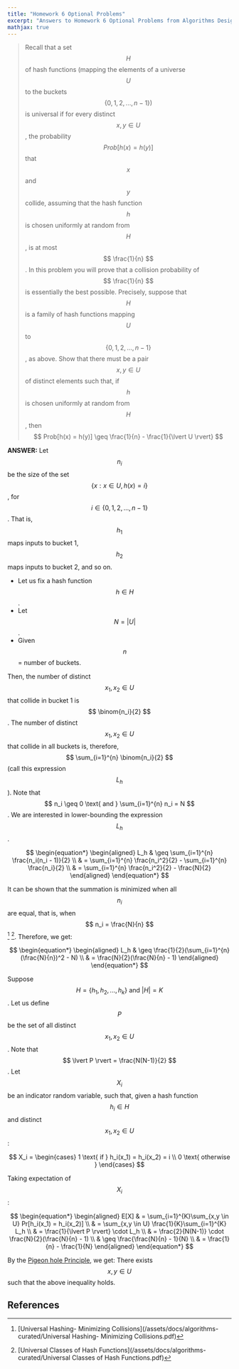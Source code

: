 ```yaml
---
title: "Homework 6 Optional Problems"
excerpt: "Answers to Homework 6 Optional Problems from Algorithms Design and Analysis Course."
mathjax: true
---
```

> Recall that a set $$ H $$ of hash functions (mapping the elements of a universe $$ U $$ to the buckets $$ \{0,1,2,...,n - 1\}) $$ is universal if for every distinct $$ x, y \in U $$, the probability $$ Prob[h(x) = h(y)] $$ that $$ x $$ and $$ y $$ collide, assuming that the hash function $$ h $$ is chosen uniformly at random from $$ H $$, is at most $$ \frac{1}{n} $$. In this problem you will prove that a collision probability of $$ \frac{1}{n} $$ is essentially the best possible. Precisely, suppose that $$ H $$ is a family of hash functions mapping $$ U $$ to $$ \{0,1,2,...,n - 1\} $$, as above. Show that there must be a pair $$ x, y \in U $$ of distinct elements such that, if $$ h $$ is chosen uniformly at random from $$ H $$, then $$ Prob[h(x) = h(y)] \geq \frac{1}{n} - \frac{1}{\lvert U \rvert} $$

**ANSWER:** Let $$ n_i $$ be the size of the set $$ \{x: x \in U, h(x) = i\} $$, for $$ i \in \{0,1,2,...,n - 1\} $$. That is, $$ h_1 $$ maps inputs to bucket 1, $$ h_2 $$ maps inputs to bucket 2, and so on.

* Let us fix a hash function $$ h \in H $$.
* Let $$ N = \lvert U \rvert $$.
* Given $$ n $$ = number of buckets.

Then, the number of distinct $$ x_1, x_2 \in U $$ that collide in bucket 1 is $$ \binom{n_i}{2} $$. The number of distinct $$ x_1, x_2 \in U $$ that collide in all buckets is, therefore, $$ \sum_{i=1}^{n} \binom{n_i}{2} $$ (call this expression $$ L_h $$). Note that $$ n_i \geq 0 \text{ and } \sum_{i=1}^{n} n_i = N $$. We are interested in lower-bounding the expression $$ L_h $$.

$$
\begin{equation*}
\begin{aligned}
  L_h & \geq \sum_{i=1}^{n} \frac{n_i(n_i - 1)}{2} \\
   & = \sum_{i=1}^{n} \frac{n_i^2}{2} - \sum_{i=1}^{n} \frac{n_i}{2} \\
   & = \sum_{i=1}^{n} \frac{n_i^2}{2} - \frac{N}{2}
\end{aligned}
\end{equation*}
$$

It can be shown that the summation is minimized when all $$ n_i $$ are equal, that is, when $$ n_i = \frac{N}{n} $$ [^1] [^2]. Therefore, we get:

$$
\begin{equation*}
\begin{aligned}
  L_h & \geq \frac{1}{2}(\sum_{i=1}^{n} (\frac{N}{n})^2 - N) \\
   & = \frac{N}{2}(\frac{N}{n} - 1)
\end{aligned}
\end{equation*}
$$

Suppose $$ H = \{h_1,h_2,...,h_k\} \text{ and } \vert H \rvert = K $$. Let us define $$ P $$ be the set of all distinct $$ x_1, x_2 \in U $$. Note that $$ \lvert P \rvert = \frac{N(N-1)}{2} $$. Let $$ X_i $$ be an indicator random variable, such that, given a hash function $$ h_i \in H $$ and distinct $$ x_1, x_2 \in U $$:

$$
X_i = \begin{cases}
  1 \text{ if } h_i(x_1) = h_i(x_2) = i \\
  0 \text{ otherwise }
\end{cases}
$$

Taking expectation of $$ X_i $$:

$$
\begin{equation*}
\begin{aligned}
  E[X] & = \sum_{i=1}^{K}\sum_{x,y \in U} Pr[h_i(x_1) = h_i(x_2)] \\
   & = \sum_{x,y \in U} \frac{1}{K}\sum_{i=1}^{K} L_h \\
   & = \frac{1}{\lvert P \rvert} \cdot L_h \\
   & = \frac{2}{N(N-1)} \cdot \frac{N}{2}(\frac{N}{n} - 1) \\
   & \geq \frac{\frac{N}{n} - 1}{N} \\
   & = \frac{1}{n} - \frac{1}{N}
\end{aligned}
\end{equation*}
$$

By the [Pigeon hole Principle](https://en.wikipedia.org/wiki/Pigeonhole_principle), we get: There exists $$ x, y \in U $$ such that the above inequality holds.

## References

[^1]: [Universal Hashing- Minimizing Collisions](/assets/docs/algorithms-curated/Universal Hashing- Minimizing Collisions.pdf)
[^2]: [Universal Classes of Hash Functions](/assets/docs/algorithms-curated/Universal Classes of Hash Functions.pdf)


